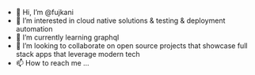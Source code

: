 - 👋 Hi, I’m @fujkani
- 👀 I’m interested in cloud native solutions & testing & deployment automation
- 🌱 I’m currently learning graphql
- 💞️ I’m looking to collaborate on open source projects that showcase full stack apps that leverage modern tech
- 📫 How to reach me ...

<!---
fujkani/fujkani is a ✨ special ✨ repository because its `README.md` (this file) appears on your GitHub profile.
You can click the Preview link to take a look at your changes.
--->
